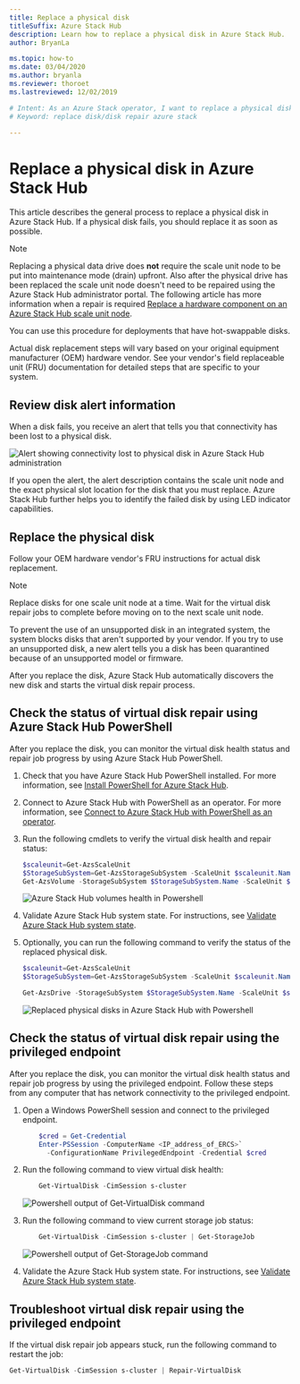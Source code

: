 ```yaml
---
title: Replace a physical disk
titleSuffix: Azure Stack Hub
description: Learn how to replace a physical disk in Azure Stack Hub.
author: BryanLa

ms.topic: how-to
ms.date: 03/04/2020
ms.author: bryanla
ms.reviewer: thoroet
ms.lastreviewed: 12/02/2019

# Intent: As an Azure Stack operator, I want to replace a physical disk in Azure Stack.
# Keyword: replace disk/disk repair azure stack

---
```



# Replace a physical disk in Azure Stack Hub

This article describes the general process to replace a physical disk in Azure Stack Hub. If a physical disk fails, you should replace it as soon as possible.

> [!Note]  
> Replacing a physical data drive does **not** require the scale unit node to be put into maintenance mode  (drain) upfront. Also after the physical drive has been replaced the scale unit node doesn't need to be repaired using the Azure Stack Hub administrator portal. The following article has more information when a repair is required [Replace a hardware component on an Azure Stack Hub scale unit node](azure-stack-replace-component.md).

You can use this procedure for deployments that have hot-swappable disks.

Actual disk replacement steps will vary based on your original equipment manufacturer (OEM) hardware vendor. See your vendor's field replaceable unit (FRU) documentation for detailed steps that are specific to your system.

## Review disk alert information
When a disk fails, you receive an alert that tells you that connectivity has been lost to a physical disk.

![Alert showing connectivity lost to physical disk in Azure Stack Hub administration](media/azure-stack-replace-disk/DiskAlert.png)

If you open the alert, the alert description contains the scale unit node and the exact physical slot location for the disk that you must replace. Azure Stack Hub further helps you to identify the failed disk by using LED indicator capabilities.

## Replace the physical disk

Follow your OEM hardware vendor's FRU instructions for actual disk replacement.

> [!note]
> Replace disks for one scale unit node at a time. Wait for the virtual disk repair jobs to complete before moving on to the next scale unit node.

To prevent the use of an unsupported disk in an integrated system, the system blocks disks that aren't supported by your vendor. If you try to use an unsupported disk, a new alert tells you a disk has been quarantined because of an unsupported model or firmware.

After you replace the disk, Azure Stack Hub automatically discovers the new disk and starts the virtual disk repair process.

## Check the status of virtual disk repair using Azure Stack Hub PowerShell

After you replace the disk, you can monitor the virtual disk health status and repair job progress by using Azure Stack Hub PowerShell.

1. Check that you have Azure Stack Hub PowerShell installed. For more information, see [Install PowerShell for Azure Stack Hub](powershell-install-az-module.md).
2. Connect to Azure Stack Hub with PowerShell as an operator. For more information, see [Connect to Azure Stack Hub with PowerShell as an operator](azure-stack-powershell-configure-admin.md).
3. Run the following cmdlets to verify the virtual disk health and repair status:

    ```powershell  
    $scaleunit=Get-AzsScaleUnit
    $StorageSubSystem=Get-AzsStorageSubSystem -ScaleUnit $scaleunit.Name
    Get-AzsVolume -StorageSubSystem $StorageSubSystem.Name -ScaleUnit $scaleunit.name | Select-Object VolumeLabel, OperationalStatus, RepairStatus
    ```

    ![Azure Stack Hub volumes health in Powershell](media/azure-stack-replace-disk/get-azure-stack-volumes-health.png)

4. Validate Azure Stack Hub system state. For instructions, see [Validate Azure Stack Hub system state](azure-stack-diagnostic-test.md).
5. Optionally, you can run the following command to verify the status of the replaced physical disk.

    ```powershell  
    $scaleunit=Get-AzsScaleUnit
    $StorageSubSystem=Get-AzsStorageSubSystem -ScaleUnit $scaleunit.Name

    Get-AzsDrive -StorageSubSystem $StorageSubSystem.Name -ScaleUnit $scaleunit.name | Sort-Object StorageNode,MediaType,PhysicalLocation | Format-Table Storagenode, Healthstatus, PhysicalLocation, Model, MediaType,  CapacityGB, CanPool, CannotPoolReason
    ```

    ![Replaced physical disks in Azure Stack Hub with Powershell](media/azure-stack-replace-disk/check-replaced-physical-disks-azure-stack.png)

## Check the status of virtual disk repair using the privileged endpoint

After you replace the disk, you can monitor the virtual disk health status and repair job progress by using the privileged endpoint. Follow these steps from any computer that has network connectivity to the privileged endpoint.

1. Open a Windows PowerShell session and connect to the privileged endpoint.

    ```powershell
        $cred = Get-Credential
        Enter-PSSession -ComputerName <IP_address_of_ERCS>`
          -ConfigurationName PrivilegedEndpoint -Credential $cred
    ```
  
2. Run the following command to view virtual disk health:

    ```powershell
        Get-VirtualDisk -CimSession s-cluster
    ```

   ![Powershell output of Get-VirtualDisk command](media/azure-stack-replace-disk/GetVirtualDiskOutput.png)

3. Run the following command to view current storage job status:

    ```powershell
        Get-VirtualDisk -CimSession s-cluster | Get-StorageJob
    ```

    ![Powershell output of Get-StorageJob command](media/azure-stack-replace-disk/GetStorageJobOutput.png)

4. Validate the Azure Stack Hub system state. For instructions, see [Validate Azure Stack Hub system state](azure-stack-diagnostic-test.md).

## Troubleshoot virtual disk repair using the privileged endpoint

If the virtual disk repair job appears stuck, run the following command to restart the job:

```powershell
Get-VirtualDisk -CimSession s-cluster | Repair-VirtualDisk
```
